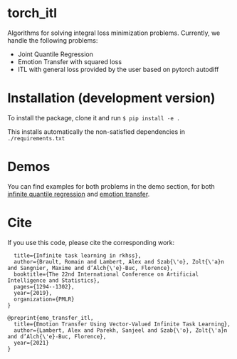 torch_itl
=========

Algorithms for solving integral loss minimization problems. Currently, we handle the following problems:

- Joint Quantile Regression
- Emotion Transfer with squared loss
- ITL with general loss provided by the user based on pytorch autodiff

Installation (development version)
==================================
To install the package, clone it and run
`$ pip install -e .`

This installs automatically the non-satisfied dependencies in `./requirements.txt`

Demos
=====

You can find examples for both problems in the demo section, for both [infinite quantile regression](https://github.com/allambert/torch_itl/tree/release/demos/quantile) and [emotion transfer](https://github.com/allambert/torch_itl/tree/release/demos/emotion_transfer).


Cite
====

If you use this code, please cite the corresponding work:

```@inproceedings{brault2019infinite,
  title={Infinite task learning in rkhss},
  author={Brault, Romain and Lambert, Alex and Szab{\'o}, Zolt{\'a}n and Sangnier, Maxime and d’Alch{\'e}-Buc, Florence},
  booktitle={The 22nd International Conference on Artificial Intelligence and Statistics},
  pages={1294--1302},
  year={2019},
  organization={PMLR}
}

@preprint{emo_transfer_itl,
  title={Emotion Transfer Using Vector-Valued Infinite Task Learning},
  author={Lambert, Alex and Parekh, Sanjeel and Szab{\'o}, Zolt{\'a}n and d’Alch{\'e}-Buc, Florence},
  year={2021}
}
